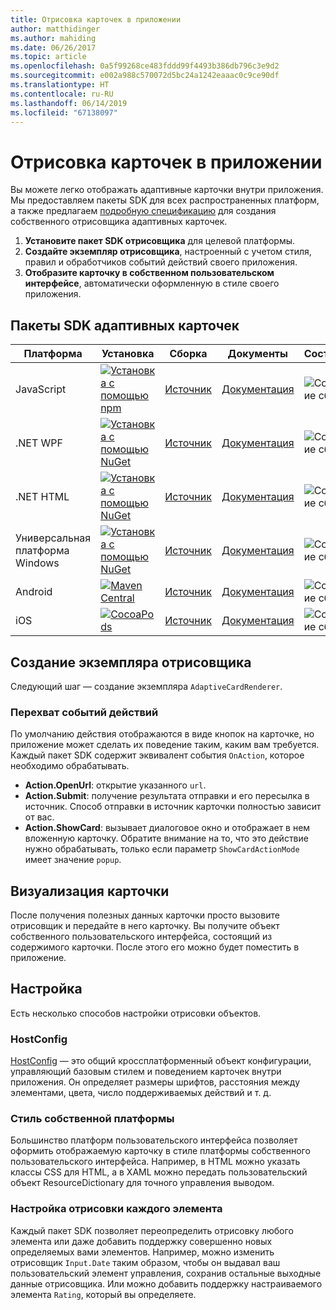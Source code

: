 ```yaml
---
title: Отрисовка карточек в приложении
author: matthidinger
ms.author: mahiding
ms.date: 06/26/2017
ms.topic: article
ms.openlocfilehash: 0a5f99268ce483fddd99f4493b386db796c3e9d2
ms.sourcegitcommit: e002a988c570072d5bc24a1242eaaac0c9ce90df
ms.translationtype: HT
ms.contentlocale: ru-RU
ms.lasthandoff: 06/14/2019
ms.locfileid: "67138097"
---
```

# <a name="rendering-cards-inside-your-application"></a>Отрисовка карточек в приложении

Вы можете легко отображать адаптивные карточки внутри приложения. Мы предоставляем пакеты SDK для всех распространенных платформ, а также предлагаем [подробную спецификацию](implement-a-renderer.md) для создания собственного отрисовщика адаптивных карточек.

1. **Установите пакет SDK отрисовщика** для целевой платформы.
2. **Создайте экземпляр отрисовщика**, настроенный с учетом стиля, правил и обработчиков событий действий своего приложения.
3. **Отобразите карточку в собственном пользовательском интерфейсе**, автоматически оформленную в стиле своего приложения.

## <a name="adaptive-cards-sdks"></a>Пакеты SDK адаптивных карточек

|Платформа|Установка|Сборка|Документы|Состояние|
|---|---|---|---|---|
| JavaScript | [![Установка с помощью npm](https://img.shields.io/npm/v/adaptivecards.svg)](https://www.npmjs.com/package/adaptivecards) | [Источник](https://github.com/Microsoft/AdaptiveCards/tree/master/source/nodejs)| [Документация](../sdk/rendering-cards/javascript/getting-started.md) | ![Состояние сборки](https://img.shields.io/vso/build/Microsoft/56cf629e-8f3a-4412-acbc-bf69366c552c/20564.svg) |
| .NET WPF | [![Установка с помощью NuGet](https://img.shields.io/nuget/vpre/AdaptiveCards.Rendering.Wpf.svg)](https://www.nuget.org/packages/AdaptiveCards.Rendering.Wpf) | [Источник](https://github.com/Microsoft/AdaptiveCards/tree/master/source/dotnet)| [Документация](../sdk/rendering-cards/net-wpf/getting-started.md) | ![Состояние сборки](https://img.shields.io/vso/build/Microsoft/56cf629e-8f3a-4412-acbc-bf69366c552c/20596.svg) |
| .NET HTML | [![Установка с помощью NuGet](https://img.shields.io/nuget/vpre/AdaptiveCards.Rendering.Html.svg)](https://www.nuget.org/packages/AdaptiveCards.Rendering.Html) | [Источник](https://github.com/Microsoft/AdaptiveCards/tree/master/source/dotnet) | [Документация](../sdk/rendering-cards/net-html/getting-started.md) | ![Состояние сборки](https://img.shields.io/vso/build/Microsoft/56cf629e-8f3a-4412-acbc-bf69366c552c/20596.svg) |
| Универсальная платформа Windows | [![Установка с помощью NuGet](https://img.shields.io/nuget/vpre/AdaptiveCards.Rendering.Uwp.svg)](https://www.nuget.org/packages/AdaptiveCards.Rendering.Uwp) | [Источник](https://github.com/Microsoft/AdaptiveCards/tree/master/source/uwp) | [Документация](../sdk/rendering-cards/uwp/getting-started.md) | ![Состояние сборки](https://img.shields.io/vso/build/Microsoft/56cf629e-8f3a-4412-acbc-bf69366c552c/20583.svg) |
| Android | [![Maven Central](https://img.shields.io/maven-central/v/io.adaptivecards/adaptivecards-android.svg)](https://search.maven.org/#search%7Cga%7C1%7Ca%3A%22adaptivecards-android%22) | [Источник](https://github.com/Microsoft/AdaptiveCards/tree/master/source/android) | [Документация](../sdk/rendering-cards/android/getting-started.md) | ![Состояние сборки](https://img.shields.io/vso/build/Microsoft/8d47e068-03c8-4cdc-aa9b-fc6929290322/17651.svg)
| iOS | [![CocoaPods](https://img.shields.io/cocoapods/v/AdaptiveCards.svg)](https://cocoapods.org/pods/AdaptiveCards) | [Источник](https://github.com/Microsoft/AdaptiveCards/tree/master/source/ios) | [Документация](../sdk/rendering-cards/ios/getting-started.md) |  ![Состояние сборки](https://img.shields.io/vso/build/Microsoft/8d47e068-03c8-4cdc-aa9b-fc6929290322/16990.svg) |

## <a name="create-an-instance-of-the-renderer"></a>Создание экземпляра отрисовщика

Следующий шаг — создание экземпляра `AdaptiveCardRenderer`. 

### <a name="hook-up-action-events"></a>Перехват событий действий

По умолчанию действия отображаются в виде кнопок на карточке, но приложение может сделать их поведение таким, каким вам требуется. Каждый пакет SDK содержит эквивалент события `OnAction`, которое необходимо обрабатывать.

* **Action.OpenUrl**: открытие указанного `url`.  
* **Action.Submit**: получение результата отправки и его пересылка в источник. Способ отправки в источник карточки полностью зависит от вас.
* **Action.ShowCard**: вызывает диалоговое окно и отображает в нем вложенную карточку. Обратите внимание на то, что это действие нужно обрабатывать, только если параметр `ShowCardActionMode` имеет значение `popup`.

## <a name="render-a-card"></a>Визуализация карточки

После получения полезных данных карточки просто вызовите отрисовщик и передайте в него карточку. Вы получите объект собственного пользовательского интерфейса, состоящий из содержимого карточки. После этого его можно будет поместить в приложение.

## <a name="customization"></a>Настройка

Есть несколько способов настройки отрисовки объектов. 

### <a name="hostconfig"></a>HostConfig

[HostConfig](host-config.md) — это общий кроссплатформенный объект конфигурации, управляющий базовым стилем и поведением карточек внутри приложения. Он определяет размеры шрифтов, расстояния между элементами, цвета, число поддерживаемых действий и т. д. 

### <a name="native-platform-styling"></a>Стиль собственной платформы

Большинство платформ пользовательского интерфейса позволяет оформить отображаемую карточку в стиле платформы собственного пользовательского интерфейса. Например, в HTML можно указать классы CSS для HTML, а в XAML можно передать пользовательский объект ResourceDictionary для точного управления выводом.

### <a name="customize-per-element-rendering"></a>Настройка отрисовки каждого элемента

Каждый пакет SDK позволяет переопределить отрисовку любого элемента или даже добавить поддержку совершенно новых определяемых вами элементов.  Например, можно изменить отрисовщик `Input.Date` таким образом, чтобы он выдавал ваш пользовательский элемент управления, сохранив остальные выходные данные отрисовщика. Или можно добавить поддержку настраиваемого элемента `Rating`, который вы определяете.



